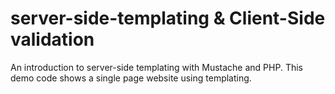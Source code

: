 # server-side-templating & Client-Side validation
An introduction to server-side templating with Mustache and PHP. This demo code shows a single page website using templating.
